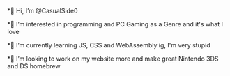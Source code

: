 *👋 Hi, I’m @CasualSide0

*👀 I’m interested in programming and PC Gaming as a Genre and it's what I love

*🌱 I’m currently learning JS, CSS and WebAssembly ig, I'm very stupid

*💞️ I’m looking to work on my website more and make great Nintendo 3DS and DS homebrew



